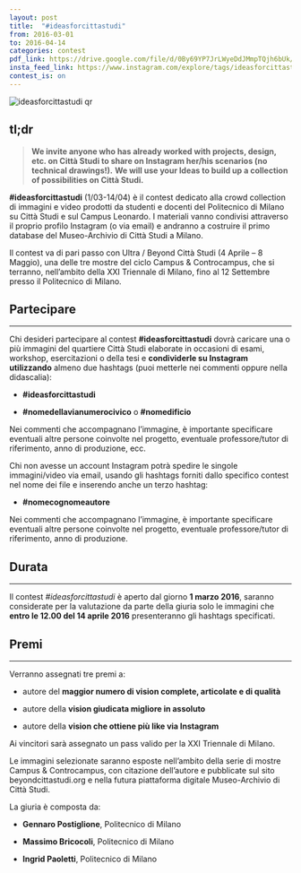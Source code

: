 ```yaml
---
layout: post
title:  "#ideasforcittastudi"
from: 2016-03-01
to: 2016-04-14
categories: contest
pdf_link: https://drive.google.com/file/d/0By69YP7JrLWyeDdJMmpTQjh6bUk/view?usp=sharing
insta_feed_link: https://www.instagram.com/explore/tags/ideasforcittastudi
contest_is: on
---
```



![ideasforcittastudi qr]({{site.baseurl}}/assets/i/beyondcittastudi_org-contest-ideasforcittastudi.png)


tl;dr
---

>**We invite anyone who has already worked with projects, design, etc. on Città Studi to share on Instagram her/his scenarios (no technical drawings!).**
>**We will use your Ideas to build up a collection of possibilities on Città Studi.**

**#ideasforcittastudi**  (1/03-14/04) è il contest dedicato alla crowd collection di immagini e video prodotti da studenti e docenti del Politecnico di Milano su Città Studi e sul Campus Leonardo. I materiali vanno condivisi attraverso il proprio profilo Instagram (o via email) e andranno a costruire il primo database del Museo-Archivio di Città Studi a Milano.

Il contest va di pari passo con Ultra / Beyond Città Studi (4 Aprile – 8 Maggio), una delle tre mostre del ciclo Campus & Controcampus, che si terranno, nell’ambito della XXI Triennale di Milano, fino al 12 Settembre presso il Politecnico di Milano.

Partecipare
---
-----

Chi desideri partecipare al contest **#ideasforcittastudi** dovrà caricare una o più immagini del quartiere Città Studi elaborate in occasioni di esami, workshop, esercitazioni o della tesi e **condividerle su Instagram utilizzando** almeno due hashtags (puoi metterle nei commenti oppure nella didascalia):

- **#ideasforcittastudi**

- **#nomedellavianumerocivico** o **#nomedificio**

Nei commenti che accompagnano l’immagine, è importante specificare eventuali altre persone coinvolte nel progetto, eventuale professore/tutor di riferimento, anno di produzione, ecc.

Chi non avesse un account Instagram potrà spedire le singole immagini/video via email, usando gli hashtags forniti dallo specifico contest nel nome dei file e inserendo anche un terzo hashtag:

- **#nomecognomeautore**

Nei commenti che accompagnano l’immagine, è importante specificare eventuali altre persone coinvolte nel progetto, eventuale professore/tutor di riferimento, anno di produzione.

Durata
---
-----

Il contest _#ideasforcittastudi_ è aperto dal giorno **1 marzo 2016**, saranno considerate per la valutazione da parte della giuria solo le immagini che **entro le 12.00 del 14 aprile 2016** presenteranno gli hashtags specificati.


Premi
---
-----

Verranno assegnati tre premi a:

- autore del **maggior numero di vision complete, articolate e di qualità**

- autore della **vision giudicata migliore in assoluto**

- autore della **vision che ottiene più like via Instagram**

Ai vincitori sarà assegnato un pass valido per la XXI Triennale di Milano.

Le immagini selezionate saranno esposte nell’ambito della serie di mostre Campus & Controcampus, con citazione dell’autore e pubblicate sul sito beyondcittastudi.org e nella futura piattaforma digitale Museo-Archivio di Città Studi.

La giuria è composta da:

- **Gennaro Postiglione**, Politecnico di Milano

- **Massimo Bricocoli**, Politecnico di Milano

- **Ingrid Paoletti**, Politecnico di Milano

